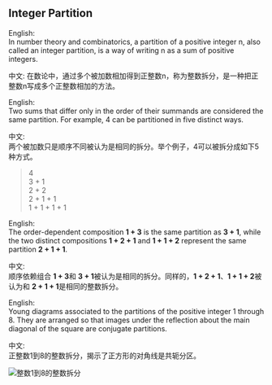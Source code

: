 ## Integer Partition

English:  
In number theory and combinatorics, a partition of a positive integer n, also called an integer partition, is a way of writing n as a sum of positive integers.  

中文:
在数论中，通过多个被加数相加得到正整数n，称为整数拆分，是一种把正整数n写成多个正整数相加的方法。

English:  
Two sums that differ only in the order of their summands are considered the same partition. For example, 4 can be partitioned in five distinct ways.

中文:  
两个被加数只是顺序不同被认为是相同的拆分。举个例子，4可以被拆分成如下5种方式。
> 4  
> 3 + 1  
> 2 + 2  
> 2 + 1 + 1  
> 1 + 1 + 1 + 1

English:  
The order-dependent composition **1 + 3** is the same partition as **3 + 1**, while the two distinct compositions **1 + 2 + 1** and **1 + 1 + 2** represent the same partition **2 + 1 + 1**. 

中文:  
顺序依赖组合 **1 + 3**和 **3 + 1**被认为是相同的拆分。同样的，**1 + 2 + 1**、**1 + 1 + 2**被认为和 **2 + 1 + 1**是相同的整数拆分。

English:  
Young diagrams associated to the partitions of the positive integer 1 through 8. They are arranged so that images under the reflection about the main diagonal of the square are conjugate partitions.

中文:  
正整数1到8的整数拆分，揭示了正方形的对角线是共轭分区。

<img src="https://camo.githubusercontent.com/b1194845c86dc9de319175fed31f9d51c5bf6228/68747470733a2f2f75706c6f61642e77696b696d656469612e6f72672f77696b6970656469612f636f6d6d6f6e732f642f64382f4665727265725f706172746974696f6e696e675f6469616772616d732e737667" alt="整数1到8的整数拆分">